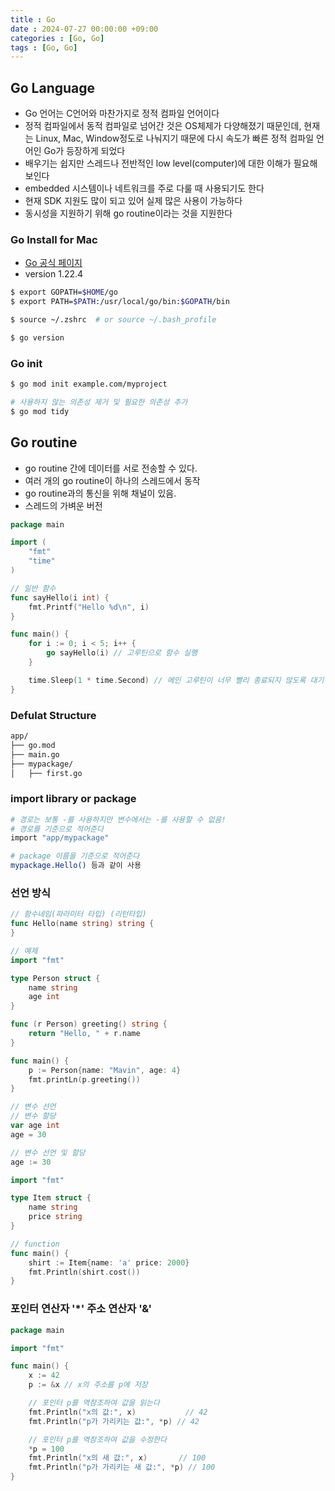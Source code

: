 ```yaml
---
title : Go
date : 2024-07-27 00:00:00 +09:00
categories : [Go, Go]
tags : [Go, Go]
---
```

## Go Language
- Go 언어는 C언어와 마찬가지로 정적 컴파일 언어이다
- 정적 컴파일에서 동적 컴파일로 넘어간 것은 OS체제가 다양해졌기 때문인데, 현재는 Linux, Mac, Window정도로 나눠지기 때문에
다시 속도가 빠른 정적 컴파일 언어인 Go가 등장하게 되었다
- 배우기는 쉽지만 스레드나 전반적인 low level(computer)에 대한 이해가 필요해 보인다
- embedded 시스템이나 네트워크를 주로 다룰 때 사용되기도 한다
- 현재 SDK 지원도 많이 되고 있어 실제 많은 사용이 가능하다
- 동시성을 지원하기 위해 go routine이라는 것을 지원한다

### Go Install for Mac
- [Go 공식 페이지](http://go.dev/dl/)
- version 1.22.4

```bash
$ export GOPATH=$HOME/go
$ export PATH=$PATH:/usr/local/go/bin:$GOPATH/bin

$ source ~/.zshrc  # or source ~/.bash_profile

$ go version
```

### Go init
```bash
$ go mod init example.com/myproject

# 사용하지 않는 의존성 제거 및 필요한 의존성 추가
$ go mod tidy
```

## Go routine
-  go routine 간에 데이터를 서로 전송할 수 있다.
- 여러 개의 go routine이 하나의 스레드에서 동작
- go routine과의 통신을 위해 채널이 있음.
- 스레드의 가벼운 버전

```go
package main

import (
    "fmt"
    "time"
)

// 일반 함수
func sayHello(i int) {
    fmt.Printf("Hello %d\n", i)
}

func main() {
    for i := 0; i < 5; i++ {
        go sayHello(i) // 고루틴으로 함수 실행
    }

    time.Sleep(1 * time.Second) // 메인 고루틴이 너무 빨리 종료되지 않도록 대기
}
```

###  Defulat Structure
```bash
app/
├── go.mod
├── main.go
├── mypackage/
│   ├── first.go
```

### import library or package
```bash
# 경로는 보통 -를 사용하지만 변수에서는 -를 사용할 수 없음!
# 경로를 기준으로 적어준다
import "app/mypackage"

# package 이름을 기준으로 적어준다
mypackage.Hello() 등과 같이 사용
```

### 선언 방식
```go
// 함수네임(파라미터 타입) (리턴타입)
func Hello(name string) string {
}
```
```go
// 예제
import "fmt"

type Person struct {
	name string
	age int
}

func (r Person) greeting() string {
	return "Hello, " + r.name
}

func main() {
	p := Person{name: "Mavin", age: 4}
	fmt.printLn(p.greeting())
}

// 변수 선언
// 변수 할당
var age int
age = 30

// 변수 선언 및 할당
age := 30
```
```go
import "fmt"

type Item struct {
	name string
	price string
}

// function
func main() {
	shirt := Item{name: 'a' price: 2000}
	fmt.Println(shirt.cost())
}
```

### 포인터 연산자 '*' 주소 연산자 '&'
```go
package main

import "fmt"

func main() {
    x := 42
    p := &x // x의 주소를 p에 저장

    // 포인터 p를 역참조하여 값을 읽는다
    fmt.Println("x의 값:", x)           // 42
    fmt.Println("p가 가리키는 값:", *p) // 42

    // 포인터 p를 역참조하여 값을 수정한다
    *p = 100
    fmt.Println("x의 새 값:", x)       // 100
    fmt.Println("p가 가리키는 새 값:", *p) // 100
}
```
